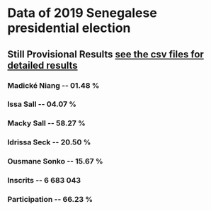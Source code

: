 # Data of 2019 Senegalese presidential election

## Still Provisional Results [see the csv files for detailed results](https://github.com/mandiayba/presidentielle_senegal_2019)

### Madické Niang  -- 01.48 %
### Issa Sall      -- 04.07 %
### Macky Sall     -- 58.27 %
### Idrissa Seck   -- 20.50 %
### Ousmane Sonko  -- 15.67 %

### Inscrits       -- 6 683 043 
### Participation  -- 66.23 %


